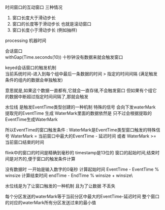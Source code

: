 时间窗口的互动窗口 三种情况
1. 窗口长度大于滑动步长
2. 窗口的长度等于滑动步长 也就是滚动窗口
3. 窗口长度小于滑动步长  (例如抽样)


processing 机器时间


会话窗口  
withGap(Time.seconds(10)) 十秒钟没有数据来就会触发窗口 

keyed会话窗口的触发机制  
当前系统时间-进入到每个组中最后一条数据的时间 > 指定的时间间隔
(满足触发条件的组内的数据会单独触发)

意思就是,如果这个数据一直都有,它就会一直存储,不会触发窗口
但如果有个组它的数据中断超过指定时间间隔了,那就会触发

水位线 是触发EventTime类型创建的一种机制  特殊的信号 会向下发waterMark  
提取完的EventTime 生成 WaterMark里面的数据依然是 
只不过会根据提取的EventTime生成WaterMark 

所以EventTime的窗口触发条件 :
WaterMark是EventTime类型窗口触发的特殊信号
WaterMark = 当前窗口中最大的EventTime - 延迟时间 或者
WaterMark >= 当前窗口结束的时间 

flink中的窗口的时间是精确到毫秒的 timestamp是13位的
窗口的起始时间,结束时间是对齐的,便于窗口的触发条件计算


没有数据时 一开始是输入数字的0毫秒 
计算起始时间 EventTime - EventTime % winsize
计算结束时间 endTime - EndTime % winsize + winsize\

水位线是为了让窗口触发的一种机制 且为了让数据 不丢失 

每个分区发送的waterMark等于当前分区中最大的EventTime-延迟时间 
整个窗口的对应的waterMark所有分区发送过来的最小值


